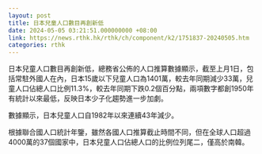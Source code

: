 ```yaml
---
layout: post
title: 日本兒童人口數目再創新低
date: 2024-05-05 03:21:51.000000000 +08:00
link: https://news.rthk.hk/rthk/ch/component/k2/1751837-20240505.htm
categories: rthk
---
```


日本兒童人口數目再創新低，總務省公佈的人口推算數據顯示，截至上月1日，包括常駐外國人在內，日本15歲以下兒童人口為1401萬，較去年同期減少33萬，兒童人口佔總人口比例11.3%，較去年同期下跌0.2個百分點，兩項數字都創1950年有統計以來最低，反映日本少子化趨勢進一步加劇。

數據顯示，日本兒童人口自1982年以來連續43年減少。

根據聯合國人口統計年鑒，雖然各國人口推算截止時間不同，但在全球人口超過4000萬的37個國家中，日本兒童人口佔總人口的比例位列尾二，僅高於南韓。

